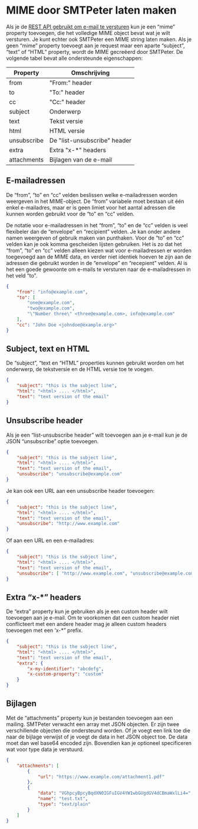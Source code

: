 # MIME door SMTPeter laten maken

Als je de [REST API gebruikt om e-mail te versturen](rest-send) kun je een “mime” property toevoegen, die het volledige MIME object bevat wat je wilt versturen. Je kunt echter ook SMTPeter een MIME string laten maken. Als je geen “mime” property toevoegt aan je request maar een aparte “subject”, “text” of “HTML” property, wordt de MIME gecreëerd door SMTPeter. De volgende tabel bevat alle ondersteunde eigenschappen:

| Property      | Omschrijving                  |
|---------------|-------------------------------|
| from          | "From:" header                |
| to            | "To:" header                  |
| cc            | "Cc:" header                  |
| subject       | Onderwerp                     |
| text          | Tekst versie                  |
| html          | HTML versie                   |
| unsubscribe   | De "list-unsubscribe" header  |
| extra         | Extra "x-\*" headers          |
| attachments   | Bijlagen van de e-mail        |

## E-mailadressen
De “from”, “to” en “cc” velden beslissen welke e-mailadressen worden weergeven in het MIME-object. De “from” variabele moet bestaan uit één enkel e-mailadres, maar er is geen limiet voor het aantal adressen die kunnen worden gebruikt voor de “to” en “cc” velden.

De notatie voor e-mailadressen in het “from”, “to” en de “cc” velden is veel flexibeler dan de “envelope” en “recipient” velden. Je kan onder andere namen weergeven of gebruik maken van punthaken. Voor de “to” en “cc” velden kan je ook komma gescheiden lijsten gebruiken. Het is zo dat het “from”, “to” en “cc” velden alleen kiezen wat voor e-mailadressen er worden toegevoegd aan de MIME data, en verder niet identiek hoeven te zijn aan de adressen die gebruikt worden in de “envelope” en “recepient” velden. Al is het een goede gewoonte om e-mails te versturen naar de e-mailadressen in het veld “to”.

````json
{
    "from": "info@example.com",
    "to": [
        "one@example.com",
        "two@example.com",
        "\"Number three\" <three@example.com>, info@example.com"
    ],
    "cc": "John Doe <johndoe@example.org>"
}
````

## Subject, text en HTML
De “subject”, “text en “HTML” properties kunnen gebruikt worden om het onderwerp, de tekstversie en de HTML versie toe te voegen.

````json
{
    "subject": "this is the subject line",
    "html": "<html> .... </html>",
    "text": "text version of the email"
}
````

## Unsubscribe header
Als je een “list-unsubscribe header” wilt toevoegen aan je e-mail kun je de JSON “unsubscribe” optie toevoegen. 

````json
{
    "subject": "this is the subject line",
    "html": "<html> .... </html>",
    "text": "text version of the email",
    "unsubscribe": "unsubscribe@example.com"
}
````

Je kan ook een URL aan een unsubscribe header toevoegen:

````json
{
    "subject": "this is the subject line",
    "html": "<html> .... </html>",
    "text": "text version of the email",
    "unsubscribe": "http://www.example.com"
}
````

Of aan een URL en een e-mailadres:

````json
{
    "subject": "this is the subject line",
    "html": "<html> .... </html>",
    "text": "text version of the email",
    "unsubscribe": [ "http://www.example.com", "unsubscribe@example.com" ]
}
````

## Extra “x-*” headers
De “extra” property kun je gebruiken als je een custom header wilt toevoegen aan je e-mail. Om te voorkomen dat een custom header niet conflicteert met een andere header mag je alleen custom headers toevoegen met een ‘x-*” prefix.

````json
{
    "subject": "this is the subject line",
    "html": "<html> .... </html>",
    "text": "text version of the email",
    "extra": {
        "x-my-identifier": "abcdefg",
        "x-custom-property": "custom"
    }
}
````

## Bijlagen
Met de “attachments” property kun je bestanden toevoegen aan een mailing. SMTPeter verwacht een array met JSON objecten. Er zijn twee verschillende objecten die ondersteund worden. Of je voegt een link toe die naar de bijlage verwijst of je voegt de data in het JSON object toe. De data moet dan wel base64 encoded zijn. Bovendien kan je optioneel specificeren wat voor type data je verstuurd.


````json
{
    "attachments": [ 
        {
            "url": "https://www.example.com/attachment1.pdf"
        }, 
        {
            "data": "VGhpcyBpcyBqdXN0IGFuIGV4YW1wbGUgdGV4dCBmaWxlLi4=",
            "name": "test.txt",
            "type": "text/plain"
        } 
    ]
}
````
